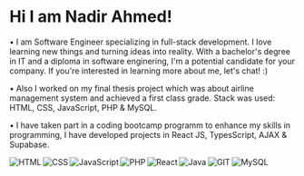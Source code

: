 # Hi I am Nadir Ahmed! 
<p> • I am Software Engineer specializing in full-stack development. I love learning new things and turning ideas into reality. With a bachelor's degree in IT and a diploma in software enginering, I'm a potential candidate for your company. If you're interested in learning more about me, let's chat! :)</p>
<p> • Also I worked on my final thesis project which was about airline management system and achieved a first class grade. Stack was used: HTML, CSS, JavaScript, PHP & MySQL.</p> 
<p> • I have taken part in a coding bootcamp programm to enhance my skills in programming, I have developed projects in React JS, TypesScript, AJAX & Supabase. </p>
<img align="left" alt="HTML" src="https://img.shields.io/badge/html5-%23E34F26.svg?style=for-the-badge&logo=html5&logoColor=white"/>
<img align="left" alt="CSS" src="https://img.shields.io/badge/css3-%231572B6.svg?style=for-the-badge&logo=css3&logoColor=white"/>
<img align="left" alt="JavaScript" src="https://img.shields.io/badge/javascript-%23323330.svg?style=for-the-badge&logo=javascript&logoColor=%23F7DF1E"/>
<img align="left" alt="PHP" src="https://img.shields.io/badge/php-%23777BB4.svg?style=for-the-badge&logo=php&logoColor=white"/>
<img align="left" alt="React" src="https://img.shields.io/badge/react-%2320232a.svg?style=for-the-badge&logo=react&logoColor=%2361DAFB"/>
<img align="left" alt="Java" src="https://img.shields.io/badge/java-%23ED8B00.svg?style=for-the-badge&logo=openjdk&logoColor=white"/>
<img align="left" alt="GIT" src="https://img.shields.io/badge/git-%23F05033.svg?style=for-the-badge&logo=git&logoColor=white"/>
<img align="left" alt="MySQL" src="https://img.shields.io/badge/mysql-%2300f.svg?style=for-the-badge&logo=mysql&logoColor=white"/>
